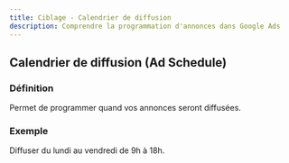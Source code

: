 ```yaml
---
title: Ciblage - Calendrier de diffusion
description: Comprendre la programmation d'annonces dans Google Ads
---
```


## Calendrier de diffusion (Ad Schedule)

### Définition
Permet de programmer quand vos annonces seront diffusées.

### Exemple
Diffuser du lundi au vendredi de 9h à 18h.